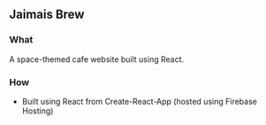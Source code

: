 ## Jaimais Brew

### What

A space-themed cafe website built using React.

### How

- Built using React from Create-React-App (hosted using Firebase Hosting)
